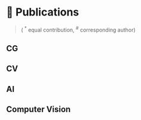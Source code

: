 
# 📝 Publications

> ( <sup>*</sup> equal contribution, <sup>#</sup> corresponding author)

##  CG



## CV


## AI



## Computer Vision




